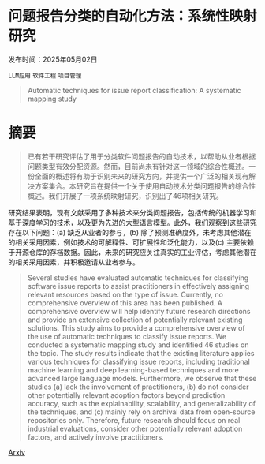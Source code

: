 # 问题报告分类的自动化方法：系统性映射研究

发布时间：2025年05月02日

`LLM应用` `软件工程` `项目管理`

> Automatic techniques for issue report classification: A systematic mapping study

# 摘要

> 已有若干研究评估了用于分类软件问题报告的自动技术，以帮助从业者根据问题类型有效分配资源。然而，目前尚未有针对这一领域的综合性概述。一份全面的概述将有助于识别未来的研究方向，并提供一个广泛的相关现有解决方案集合。本研究旨在提供一个关于使用自动技术分类问题报告的综合性概述。我们开展了一项系统映射研究，识别出了46项相关研究。

研究结果表明，现有文献采用了多种技术来分类问题报告，包括传统的机器学习和基于深度学习的技术，以及更为先进的大型语言模型。此外，我们观察到这些研究存在以下问题：(a) 缺乏从业者的参与，(b) 除了预测准确度外，未考虑其他潜在的相关采用因素，例如技术的可解释性、可扩展性和泛化能力，以及(c) 主要依赖于开源仓库的存档数据。因此，未来的研究应关注真实的工业评估，考虑其他潜在的相关采用因素，并积极邀请从业者参与。

> Several studies have evaluated automatic techniques for classifying software issue reports to assist practitioners in effectively assigning relevant resources based on the type of issue. Currently, no comprehensive overview of this area has been published. A comprehensive overview will help identify future research directions and provide an extensive collection of potentially relevant existing solutions. This study aims to provide a comprehensive overview of the use of automatic techniques to classify issue reports. We conducted a systematic mapping study and identified 46 studies on the topic.
  The study results indicate that the existing literature applies various techniques for classifying issue reports, including traditional machine learning and deep learning-based techniques and more advanced large language models. Furthermore, we observe that these studies (a) lack the involvement of practitioners, (b) do not consider other potentially relevant adoption factors beyond prediction accuracy, such as the explainability, scalability, and generalizability of the techniques, and (c) mainly rely on archival data from open-source repositories only. Therefore, future research should focus on real industrial evaluations, consider other potentially relevant adoption factors, and actively involve practitioners.

[Arxiv](https://arxiv.org/abs/2505.01469)